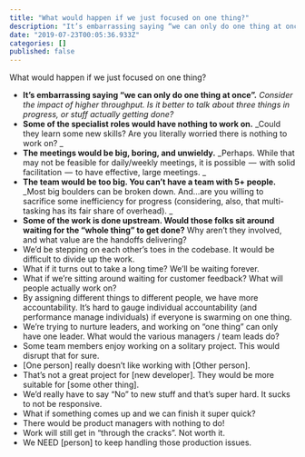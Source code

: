 ```yaml
---
title: "What would happen if we just focused on one thing?"
description: "It’s embarrassing saying “we can only do one thing at once”. Consider the impact of higher throughput. Is it better to talk about three…"
date: "2019-07-23T00:05:36.933Z"
categories: []
published: false
---
```


  

What would happen if we just focused on one thing?

-   **It’s embarrassing saying “we can only do one thing at once”.** _Consider the impact of higher throughput. Is it better to talk about three things in progress, or stuff actually getting done?_
-   **Some of the specialist roles would have nothing to work on.** _Could they learn some new skills? Are you literally worried there is nothing to work on? _
-   **The meetings would be big, boring, and unwieldy.** _Perhaps. While that may not be feasible for daily/weekly meetings, it is possible  —  with solid facilitation  —  to have effective, large meetings. _
-   **The team would be too big. You can’t have a team with 5+ people.** _Most big boulders can be broken down. And…are you willing to sacrifice some inefficiency for progress (considering, also, that multi-tasking has its fair share of overhead). _
-   **Some of the work is done upstream. Would those folks sit around waiting for the “whole thing” to get done?** Why aren’t they involved, and what value are the handoffs delivering?
-   We’d be stepping on each other’s toes in the codebase. It would be difficult to divide up the work.
-   What if it turns out to take a long time? We’ll be waiting forever.
-   What if we’re sitting around waiting for customer feedback? What will people actually work on?
-   By assigning different things to different people, we have more accountability. It’s hard to gauge individual accountability (and performance manage individuals) if everyone is swarming on one thing.
-   We’re trying to nurture leaders, and working on “one thing” can only have one leader. What would the various managers / team leads do?
-   Some team members enjoy working on a solitary project. This would disrupt that for sure.
-   \[One person\] really doesn’t like working with \[Other person\].
-   That’s not a great project for \[new developer\]. They would be more suitable for \[some other thing\].
-   We’d really have to say “No” to new stuff and that’s super hard. It sucks to not be responsive.
-   What if something comes up and we can finish it super quick?
-   There would be product managers with nothing to do!
-   Work will still get in “through the cracks”. Not worth it.
-   We NEED \[person\] to keep handling those production issues.
